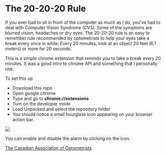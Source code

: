 # The 20-20-20 Rule
If you ever had to sit in front of the computer as much as I do, you've had to deal with Computer Vision Syndrome (CVS). Some of the symptoms are blurred vision, headaches or dry eyes. The 20-20-20 rule is an easy to remember rule recommended by optometrists to help your eyes take a break every once in while: Every 20 minutes, look at an object 20 feet (6.1 meters) or more for 20 seconds.

This is a simple chrome extension that reminds you to take a break every 20 minutes. It was a good intro to chrome API and something that I personally use.

To set this up
- Download this repo
- Open google chrome
- Type and go to **chrome://extensions**
- Turn on the developer mode
- Load Unpacked and select the repository folder
- You should notice a small hourglass icon appearing on your browser action bar. 

![](https://github.com/Hedwig/20-20-20/blob/master/icons8-time-50.png)

You can enable and disable the alarm by clicking on the icon.

[The Canadian Association of Optometrists](https://opto.ca/health-library/the-20-20-20-rule)

